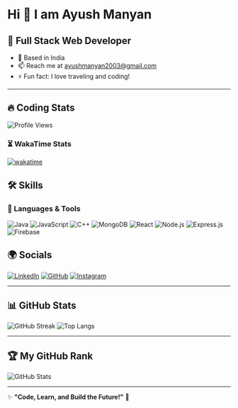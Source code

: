 # Hi 👋 I am Ayush Manyan

## 🚀 Full Stack Web Developer

- 📍 Based in India
- 📫 Reach me at [ayushmanyan2003@gmail.com](mailto:ayushmanyan2003@gmail.com)
- ⚡ Fun fact: I love traveling and coding!

---

## 🔥 Coding Stats
![Profile Views](https://komarev.com/ghpvc/?username=AyushManyan&color=blue)

### ⏳ WakaTime Stats
[![wakatime](https://wakatime.com/badge/user/b086ae1e-ab2f-452f-a812-251c9b0b6dad.svg)](https://wakatime.com/@b086ae1e-ab2f-452f-a812-251c9b0b6dad)

## 🛠 Skills

### 🚀 Languages & Tools
![Java](https://img.shields.io/badge/Java-007396?style=flat&logo=java&logoColor=white)
![JavaScript](https://img.shields.io/badge/JavaScript-F7DF1E?style=flat&logo=javascript&logoColor=black)
![C++](https://img.shields.io/badge/C++-00599C?style=flat&logo=cplusplus&logoColor=white)
![MongoDB](https://img.shields.io/badge/MongoDB-4EA94B?style=flat&logo=mongodb&logoColor=white)
![React](https://img.shields.io/badge/React-61DAFB?style=flat&logo=react&logoColor=black)
![Node.js](https://img.shields.io/badge/Node.js-339933?style=flat&logo=node.js&logoColor=white)
![Express.js](https://img.shields.io/badge/Express.js-000000?style=flat&logo=express&logoColor=white)
![Firebase](https://img.shields.io/badge/Firebase-FFCA28?style=flat&logo=firebase&logoColor=black)

## 🌍 Socials
[![LinkedIn](https://img.shields.io/badge/-LinkedIn-blue?style=flat&logo=linkedin&logoColor=white)](https://www.linkedin.com/in/ayush-manyan/)
[![GitHub](https://img.shields.io/badge/-GitHub-181717?style=flat&logo=github&logoColor=white)](https://github.com/AyushManyan)
[![Instagram](https://img.shields.io/badge/-Instagram-E4405F?style=flat&logo=instagram&logoColor=white)](https://instagram.com/ayushmanyan)


---

## 📊 GitHub Stats
![GitHub Streak](https://github-readme-streak-stats.herokuapp.com?user=AyushManyan&theme=radical&hide_border=true)
![Top Langs](https://github-readme-stats.vercel.app/api/top-langs/?username=AyushManyan&layout=compact&theme=radical&hide_border=true)

---

## 🏆 My GitHub Rank
![GitHub Stats](https://github-profile-summary-cards.vercel.app/api/cards/stats?username=AyushManyan&theme=radical)

---

✨ **"Code, Learn, and Build the Future!"** 🚀
